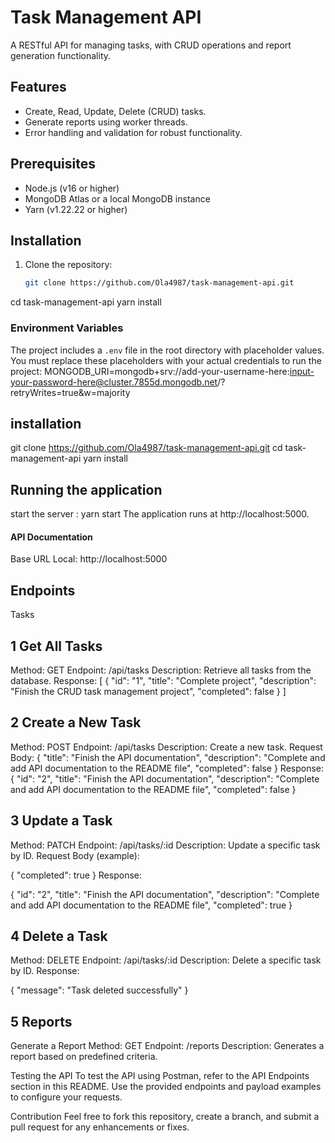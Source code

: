 # Task Management API
A RESTful API for managing tasks, with CRUD operations and report generation functionality.
## Features
- Create, Read, Update, Delete (CRUD) tasks.
- Generate reports using worker threads.
- Error handling and validation for robust functionality.
## Prerequisites
- Node.js (v16 or higher)
- MongoDB Atlas or a local MongoDB instance
- Yarn (v1.22.22 or higher)
## Installation
1. Clone the repository:
   ```bash
   git clone https://github.com/Ola4987/task-management-api.git
cd task-management-api
yarn install

### Environment Variables
The project includes a `.env` file in the root directory with placeholder values. You must replace these placeholders with your actual credentials to run the project:
MONGODB_URI=mongodb+srv://add-your-username-here:input-your-password-here@cluster.7855d.mongodb.net/?retryWrites=true&w=majority

## installation
git clone https://github.com/Ola4987/task-management-api.git
cd task-management-api
yarn install

## Running the application
start the server : yarn start
The application runs at http://localhost:5000.

#### API Documentation
Base URL
Local: http://localhost:5000
## Endpoints
Tasks
## 1 Get All Tasks
Method: GET
Endpoint: /api/tasks
Description: Retrieve all tasks from the database.
Response:
[
  {
    "id": "1",
    "title": "Complete project",
    "description": "Finish the CRUD task management project",
    "completed": false
  }
]
## 2 Create a New Task

Method: POST
Endpoint: /api/tasks
Description: Create a new task.
Request Body:
{
  "title": "Finish the API documentation",
  "description": "Complete and add API documentation to the README file",
  "completed": false
}
Response:
{
  "id": "2",
  "title": "Finish the API documentation",
  "description": "Complete and add API documentation to the README file",
  "completed": false
}
## 3 Update a Task

Method: PATCH
Endpoint: /api/tasks/:id
Description: Update a specific task by ID.
Request Body (example):

{
  "completed": true
}
Response:

{
  "id": "2",
  "title": "Finish the API documentation",
  "description": "Complete and add API documentation to the README file",
  "completed": true
}
## 4 Delete a Task

Method: DELETE
Endpoint: /api/tasks/:id
Description: Delete a specific task by ID.
Response:

{
  "message": "Task deleted successfully"
}

## 5 Reports
Generate a Report
Method: GET
Endpoint: /reports
Description: Generates a report based on predefined criteria.

Testing the API
To test the API using Postman, refer to the API Endpoints section in this README. Use the provided endpoints and payload examples to configure your requests.

Contribution
Feel free to fork this repository, create a branch, and submit a pull request for any enhancements or fixes.



